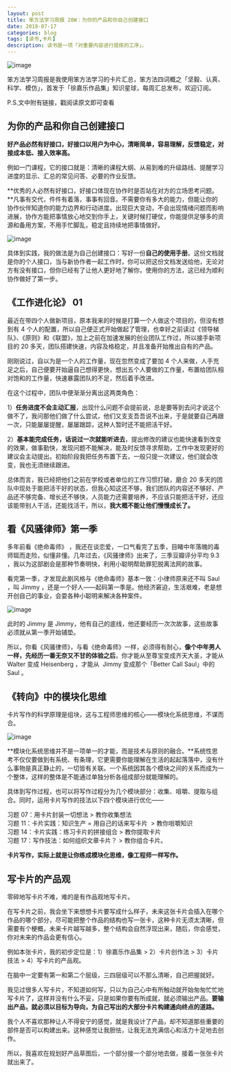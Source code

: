```yaml
---
layout: post
title: 笨方法学习周报 28W：为你的产品和你自己创建接口
date: 2018-07-17
categories: blog
tags: [读书,卡片]
description: 读书是一项「对重要内容进行提炼的工序」。
---
```


![image](http://upload-images.jianshu.io/upload_images/32598-8d3ffee58bc4430d?imageMogr2/auto-orient/strip%7CimageView2/2/w/1240)

笨方法学习周报是我使用笨方法学习的卡片汇总，笨方法四词概之「坚毅、认真、科学、模仿」，首发于「徐嘉乐作品集」知识星球，每周汇总发布，欢迎订阅。

P.S.文中附有链接，戳阅读原文即可查看

## 为你的产品和你自己创建接口

**好产品必然有好接口，好接口以用户为中心，清晰简单，容易理解，反馈稳定，对接成本低、接入效率高。**

例如一门课程，它的接口就是：清晰的课程大纲、从易到难的升级路线、提醒学习进度的显示、汇总的常见问答、必要的作业反馈。

**优秀的人必然有好接口，好接口体现在协作时是否站在对方的立场思考问题。**凡事有交代，件件有着落，事事有回音。不需要你有多大的能力，但能让你的协作伙伴知道你的能力边界和行动进度。出现巨大变动，不会出现情绪问题而影响进展，协作方能把事情放心地交到你手上，关键时候打硬仗，你能提供足够多的资源和备用方案，不用手忙脚乱，稳定且持续地把事情做好。

![image](http://upload-images.jianshu.io/upload_images/32598-19dd108a98666c9c?imageMogr2/auto-orient/strip%7CimageView2/2/w/1240)

具体到实践，我的做法是为自己创建接口：写好一份**自己的使用手册**。这份文档就是你的个人接口，当与新协作者一起工作时，你可以把这份文档发送给他，无论对方有没有接口，但你已经有了让他人更好地了解你，使用你的方法，这已经为顺利协作做好了第一步。

## 《工作进化论》 01

最近在带四个人做新项目，原本我来的时候是打算一个人做这个项目的，但没有想到有 4 个人的配置，所以自己便正式开始做起了管理，也幸好之前读过《领导梯队》、《原则》和《联盟》，加上之前在加速发展的创业团队工作过，所以接手新项目的 20 多天，团队搭建快速，内容及格稳定，并且准备开始推出自有的产品。

刚刚说过，自以为是一个人的工作量，现在忽然变成了要加 4 个人来做，人手充足之后，自己便要开始逼自己想得更快，想出五个人要做的工作量，布置给团队相对饱和的工作量，快速暴露团队的不足，然后着手改进。

在这个过程中，团队中便渐渐分离出这两类角色：

1）**任务进度不会主动汇报**，出现什么问题不会提前说，总是要等到去问才说这个做不了，我问那他们做了什么尝试，他们又支支吾吾说不出来，于是就要自己再跟一次，只能屡屡提醒，屡屡跟踪，这种人暂时还不能把活干好。

2）**基本能完成任务，话说过一次就能听进去**，提出修改的建议也能快速看到改变的效果，做事勤快，发现问题不能解决，能及时反馈寻求帮助，工作中发现更好的建议会主动提出。初始阶段我把任务布置下去，一般只提一次建议，他们就会改变，我也无须继续跟进。

总体而言，我已经把他们之前在学校或者单位的工作习惯打破，磨合 20 多天的团队中现处于能把活干好的状态，但我心知这还不够，我们团队的内容还不够好、产品还不够完备、增长还不够快，人员能力还需要培养，不应该只能把活干好，还应该能带别人干活，还能找活干，所以，**我大概不能让他们慢慢成长了。**

## 看《风骚律师》第一季

多年前看《绝命毒师》 ，我还在谈恋爱，一口气看完了五季，目睹中年落魄的毒师铤而走险，似懂非懂。几年过去，《风骚律师》出来了，三季豆瓣评分平均 9.3 ，我以为这部剧会是那种节奏明快，利用小聪明帮助罪犯脱离法网的故事。

看完第一季，才发现此剧风格与《绝命毒师》基本一致：小律师原来还不叫 Saul ，叫 Jimmy ，还是一个好人——起码第一季是。他经济窘迫，生活艰难，老是想开创自己的事业，会耍各种小聪明来解决各种案件。

![image](http://upload-images.jianshu.io/upload_images/32598-2f22ee64a68fb4ac?imageMogr2/auto-orient/strip%7CimageView2/2/w/1240)

此时的 Jimmy 是 Jimmy，他有自己的底线，他还要经历一次次故事，这些故事必须就从第一季开始铺垫。

所以，你看《风骚律师》，与看《绝命毒师》一样，必须得有耐心，**像个中年男人一样，先经历一番无奈又不甘的体验之后**，你才能从至尊宝变成齐天大圣，才能从 Walter 变成 Heisenberg ，才能从  Jimmy 变成那个「Better Call Saul」中的 Saul 。

## 《转向》中的模块化思维

卡片写作的科学原理是组块，这与工程师思维的核心——模块化系统思维，不谋而合。

![image](http://upload-images.jianshu.io/upload_images/32598-93b7768b64226a62?imageMogr2/auto-orient/strip%7CimageView2/2/w/1240)

**模块化系统思维并不是一项单一的才能，而是技术与原则的融合。**系统性思考不仅仅要做到有系统、有条理，它更需要你能理解在生活的起起落落中，没有什么事物是真正静止的，一切皆有关联。一个系统因其各个模块之间的关系而成为一个整体，这样的整体是不能通过单独分析各组成部分就能理解的。

具体到写作过程，也可以将写作过程分为几个模块部分：收集、咀嚼、提取与组合。同时，运用卡片写作的技法以下四个模块进行优化——

习题 07：用卡片封装一切想法 > 教你收集想法  
习题 11：卡片实践：知识生产 = 用自己的话来写卡片  > 教你咀嚼知识  
习题 14：卡片实践：练习卡片的拼接组合 > 教你提取卡片  
习题 17：写作技法：如何组织文章卡片？ > 教你组合卡片。

**卡片写作，实际上就是让你练成模块化思维，像工程师一样写作。**

## 写卡片的产品观

零碎地写卡片不难，难的是有作品观地写卡片。

在写卡片之前，我会坐下来想想卡片要写成什么样子，未来这张卡片会插入在哪个作品的哪个部分，尽可能把整个作品的结构也写一张卡，这种卡片无须太清晰，但需要有个梗概，未来卡片越写越多，整个结构会自然浮现出来，随后，你会感觉，你对未来的作品会更有信心。

例如本张卡片，我的初步定位是：1）徐嘉乐作品集 > 2）卡片创作法 > 3）卡片技法 > 4）写卡片的产品观。

在脑中一定要有第一和第二个层级，三四层级可以不那么清晰，自己把握就好。

我见过很多人写卡片，不知道如何写，只以为自己心中有所触动就开始匆匆忙忙地写卡片了，这样并没有什么不妥，只是如果你要有所成就，就必须输出产品。**要输出产品，就必须以目标为导向，为自己写出的大部分卡片构建通向终点的道路。**

我个人不喜欢那种让人不得安宁的感觉，就是我设计了产品，却不知道那些重要的部件是否可以构建出来。这种感觉让我胆怯，让我无法充满信心和活力十足地去创作。

所以，我喜欢在规划好产品草图后，一个部分接一个部分地去做，接着一张张卡片就出来了。

